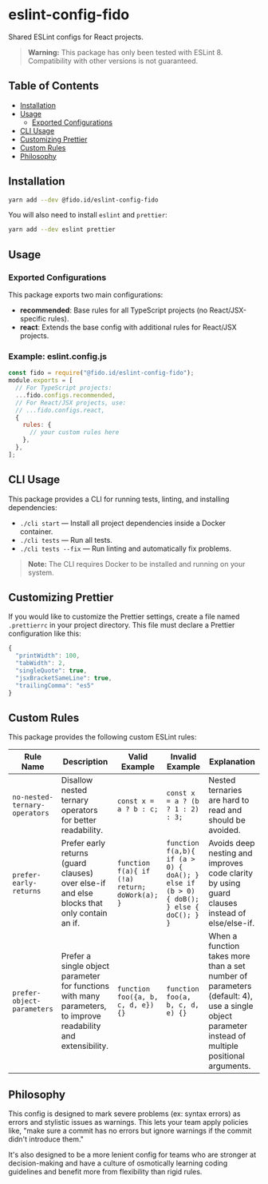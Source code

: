 # eslint-config-fido

Shared ESLint configs for React projects.

> **Warning:** This package has only been tested with ESLint 8. Compatibility with other versions is not guaranteed.


## Table of Contents

- [Installation](#installation)
- [Usage](#usage)
  - [Exported Configurations](#exported-configurations)
- [CLI Usage](#cli-usage)
- [Customizing Prettier](#customizing-prettier)
- [Custom Rules](#custom-rules)
- [Philosophy](#philosophy)



## Installation

```sh
yarn add --dev @fido.id/eslint-config-fido
```

You will also need to install `eslint` and `prettier`:

```sh
yarn add --dev eslint prettier
```


## Usage

### Exported Configurations

This package exports two main configurations:

- **recommended**: Base rules for all TypeScript projects (no React/JSX-specific rules).
- **react**: Extends the base config with additional rules for React/JSX projects.

### Example: eslint.config.js

```js
const fido = require("@fido.id/eslint-config-fido");
module.exports = [
  // For TypeScript projects:
  ...fido.configs.recommended,
  // For React/JSX projects, use:
  // ...fido.configs.react,
  {
    rules: {
      // your custom rules here
    },
  },
];
```

## CLI Usage


This package provides a CLI for running tests, linting, and installing dependencies:

- `./cli start` — Install all project dependencies inside a Docker container.
- `./cli tests` — Run all tests.
- `./cli tests --fix` — Run linting and automatically fix problems.

> **Note:** The CLI requires Docker to be installed and running on your system.

## Customizing Prettier

If you would like to customize the Prettier settings, create a file named `.prettierrc` in your project directory. This file must declare a Prettier configuration like this:

```js
{
  "printWidth": 100,
  "tabWidth": 2,
  "singleQuote": true,
  "jsxBracketSameLine": true,
  "trailingComma": "es5"
}
```


## Custom Rules

This package provides the following custom ESLint rules:

| Rule Name | Description | Valid Example | Invalid Example | Explanation |
|-----------|-------------|---------------|-----------------|-------------|
| `no-nested-ternary-operators` | Disallow nested ternary operators for better readability. | `const x = a ? b : c;` | `const x = a ? (b ? 1 : 2) : 3;` | Nested ternaries are hard to read and should be avoided. |
| `prefer-early-returns` | Prefer early returns (guard clauses) over else-if and else blocks that only contain an if. | `function f(a){ if (!a) return; doWork(a); }` | `function f(a,b){ if (a > 0) { doA(); } else if (b > 0) { doB(); } else { doC(); } }` | Avoids deep nesting and improves code clarity by using guard clauses instead of else/else-if. |
| `prefer-object-parameters` | Prefer a single object parameter for functions with many parameters, to improve readability and extensibility. | `function foo({a, b, c, d, e}) {}` | `function foo(a, b, c, d, e) {}` | When a function takes more than a set number of parameters (default: 4), use a single object parameter instead of multiple positional arguments. |

## Philosophy

This config is designed to mark severe problems (ex: syntax errors) as errors and stylistic issues as warnings. This lets your team apply policies like, "make sure a commit has no errors but ignore warnings if the commit didn't introduce them."

It's also designed to be a more lenient config for teams who are stronger at decision-making and have a culture of osmotically learning coding guidelines and benefit more from flexibility than rigid rules.